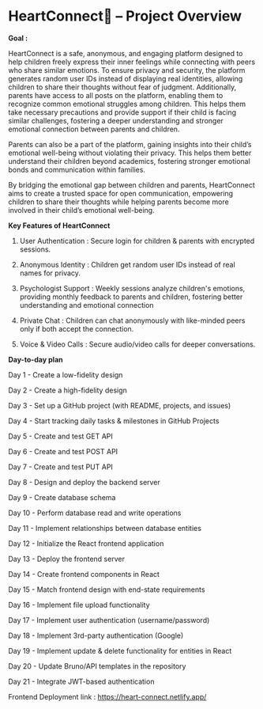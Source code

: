 

# HeartConnect💙 – Project Overview


**Goal :**

HeartConnect is a safe, anonymous, and engaging platform designed to help children freely express their inner feelings while connecting with peers who share similar emotions. To ensure privacy and security, the platform generates random user IDs instead of displaying real identities, allowing children to share their thoughts without fear of judgment. Additionally, parents have access to all posts on the platform, enabling them to recognize common emotional struggles among children. This helps them take necessary precautions and provide support if their child is facing similar challenges, fostering a deeper understanding and stronger emotional connection between parents and children.

Parents can also be a part of the platform, gaining insights into their child’s emotional well-being without violating their privacy. This helps them better understand their children beyond academics, fostering stronger emotional bonds and communication within families.

By bridging the emotional gap between children and parents, HeartConnect aims to create a trusted space for open communication, empowering children to share their thoughts while helping parents become more involved in their child’s emotional well-being.


**Key Features of HeartConnect**

1. User Authentication  : Secure login for children & parents with encrypted sessions.

2. Anonymous Identity   : Children get random user IDs instead of real names for privacy.

3. Psychologist Support : Weekly sessions analyze children's emotions, providing monthly feedback to parents and children, fostering better understanding and emotional connection

4. Private Chat         : Children can chat anonymously with like-minded peers only if both accept the connection.

5. Voice & Video Calls  : Secure audio/video calls for deeper conversations.

**Day-to-day plan**

Day 1      - Create a low-fidelity design

Day 2      - Create a high-fidelity design

Day 3      - Set up a GitHub project (with README, projects, and issues)

Day 4      - Start tracking daily tasks & milestones in GitHub Projects

Day 5      - Create and test GET API

Day 6      - Create and test POST API

Day 7      - Create and test PUT API

Day 8      - Design and deploy the backend server

Day 9      - Create database schema

Day 10     - Perform database read and write operations

Day 11     - Implement relationships between database entities

Day 12     - Initialize the React frontend application

Day 13     - Deploy the frontend server

Day 14     - Create frontend components in React

Day 15     - Match frontend design with end-state requirements

Day 16     - Implement file upload functionality

Day 17     - Implement user authentication (username/password)

Day 18     - Implement 3rd-party authentication (Google)

Day 19     - Implement update & delete functionality for entities in React

Day 20     - Update Bruno/API templates in the repository

Day 21     - Integrate JWT-based authentication

 



Frontend Deployment link :  https://heart-connect.netlify.app/